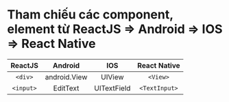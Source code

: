# Tham chiếu các component, element từ ReactJS => Android => IOS => React Native

| ReactJS | Android | IOS | React Native |
|:-------:|:-------:|:---:|:------------:|
| `<div>`   | android.View | UIView | `<View>` |
| `<input>` | EditText | UITextField | `<TextInput>` |